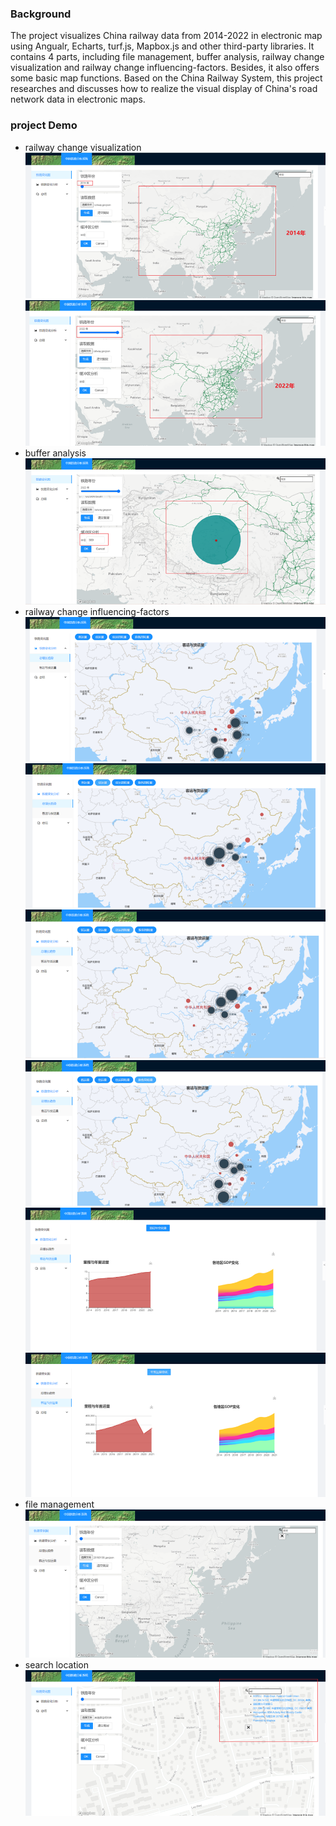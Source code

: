###  **Background** 

The project visualizes China railway data from 2014-2022 in electronic map using Angualr, Echarts, turf.js, Mapbox.js and other third-party libraries.
It contains 4 parts, including file management, buffer analysis, railway change visualization and railway change influencing-factors. Besides, it also offers some basic map functions.
Based on the China Railway System, this project researches and discusses how to realize the visual display of China's road network data in electronic maps.

###  **project Demo** 

- railway change visualization
![railway,2014](src/railwaychangevisualization.png)
![railway,2022](src/railwaychagevisualization2022.png)
- buffer analysis
![buffer analysis demo](src/bufferanalysis.png)
- railway change influencing-factors
![passenger capacity](src/influencingfactorPassengerCapacity.png)
![freight](src/influencingfactorsFreight.png)
![freight circular flow](src/influencingfactorsFreightCircularFlow.png)
![tourists circular flow](src/influencingfactorsTouristCircularFlow.png)
![miles and GDP](src/influencingfactorsMilesGDP.png)
![tourists and GDP](src/influencingfactorsTouristsGDP.png)
- file management
![file management](src/filemanagement.png)
- search location
![search location](src/searchlocation.png)









